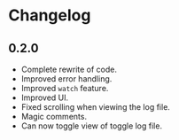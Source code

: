 # Changelog
## 0.2.0
  * Complete rewrite of code.
  * Improved error handling.
  * Improved `watch` feature.
  * Improved UI.
  * Fixed scrolling when viewing the log file.
  * Magic comments.
  * Can now toggle view of toggle log file.
